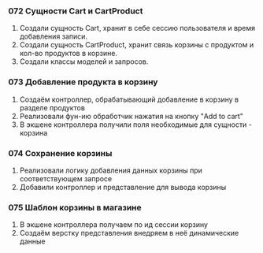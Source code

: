 ### 072 Сущности Cart и CartProduct

1. Создали сущность Cart, хранит в себе сессию пользователя и время добавления записи.
2. Создали сущность CartProduct, хранит связь корзины с продуктом и кол-во продуктов в корзине.
3. Создали классы моделей и запросов.

### 073 Добавление продукта в корзину

1. Создаём контроллер, обрабатывающий добавление в корзину в разделе продуктов
2. Реализовали фун-ию обработчик нажатия на кнопку "Add to cart"
3. В экшене контроллера получили поля необходимые для сущности - корзина

### 074 Сохранение корзины

1. Реализовали логику добавления данных корзины при соответствующем запросе
2. Добавили контроллер и представление для вывода корзины

### 075 Шаблон корзины в магазине

1. В экшене контроллера получаем по ид сессии корзину
2. Создаём верстку представления внедряем в неё динамические данные


